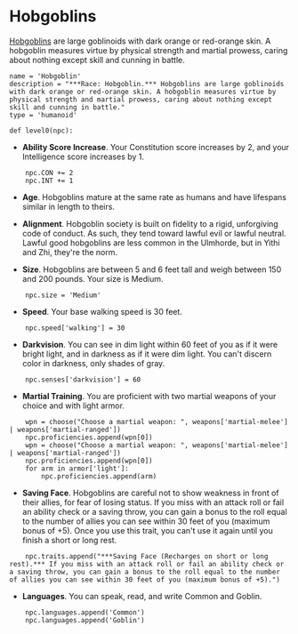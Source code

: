 # Hobgoblins
[Hobgoblins](../Creatures/Hobgoblins.md) are large goblinoids with dark orange or red-orange skin. A hobgoblin measures virtue by physical strength and martial prowess, caring about nothing except skill and cunning in battle.

```
name = 'Hobgoblin'
description = "***Race: Hobgoblin.*** Hobgoblins are large goblinoids with dark orange or red-orange skin. A hobgoblin measures virtue by physical strength and martial prowess, caring about nothing except skill and cunning in battle."
type = 'humanoid'

def level0(npc):
```

* **Ability Score Increase**. Your Constitution score increases by 2, and your Intelligence score increases by 1.

```
    npc.CON += 2
    npc.INT += 1
```

* **Age**. Hobgoblins mature at the same rate as humans and have lifespans similar in length to theirs.

* **Alignment**. Hobgoblin society is built on fidelity to a rigid, unforgiving code of conduct. As such, they tend toward lawful evil or lawful neutral. Lawful good hobgoblins are less common in the Ulmhorde, but in Yithi and Zhi, they're the norm.

* **Size**. Hobgoblins are between 5 and 6 feet tall and weigh between 150 and 200 pounds. Your size is Medium.

```
    npc.size = 'Medium'
```

* **Speed**. Your base walking speed is 30 feet.

```
    npc.speed['walking'] = 30
```

* **Darkvision**. You can see in dim light within 60 feet of you as if it were bright light, and in darkness as if it were dim light. You can't discern color in darkness, only shades of gray.

```
    npc.senses['darkvision'] = 60
```

* **Martial Training**. You are proficient with two martial weapons of your choice and with light armor.

```
    wpn = choose("Choose a martial weapon: ", weapons['martial-melee'] | weapons['martial-ranged'])
    npc.proficiencies.append(wpn[0])
    wpn = choose("Choose a martial weapon: ", weapons['martial-melee'] | weapons['martial-ranged'])
    npc.proficiencies.append(wpn[0])
    for arm in armor['light']:
        npc.proficiencies.append(arm)
```

* **Saving Face**. Hobgoblins are careful not to show weakness in front of their allies, for fear of losing status. If you miss with an attack roll or fail an ability check or a saving throw, you can gain a bonus to the roll equal to the number of allies you can see within 30 feet of you (maximum bonus of +5). Once you use this trait, you can't use it again until you finish a short or long rest.

```
    npc.traits.append("***Saving Face (Recharges on short or long rest).*** If you miss with an attack roll or fail an ability check or a saving throw, you can gain a bonus to the roll equal to the number of allies you can see within 30 feet of you (maximum bonus of +5).")
```

* **Languages**. You can speak, read, and write Common and Goblin.

```
    npc.languages.append('Common')
    npc.languages.append('Goblin')
```
